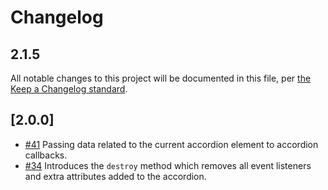 # Changelog

## 2.1.5

All notable changes to this project will be documented in this file, per [the Keep a Changelog standard](http://keepachangelog.com/).

## [2.0.0]

- [#41](https://github.com/10up/component-library/pull/41) Passing data related to the current accordion element to accordion callbacks.
- [#34](https://github.com/10up/component-library/pull/34) Introduces the `destroy` method which removes all event listeners and extra attributes added to the accordion.
